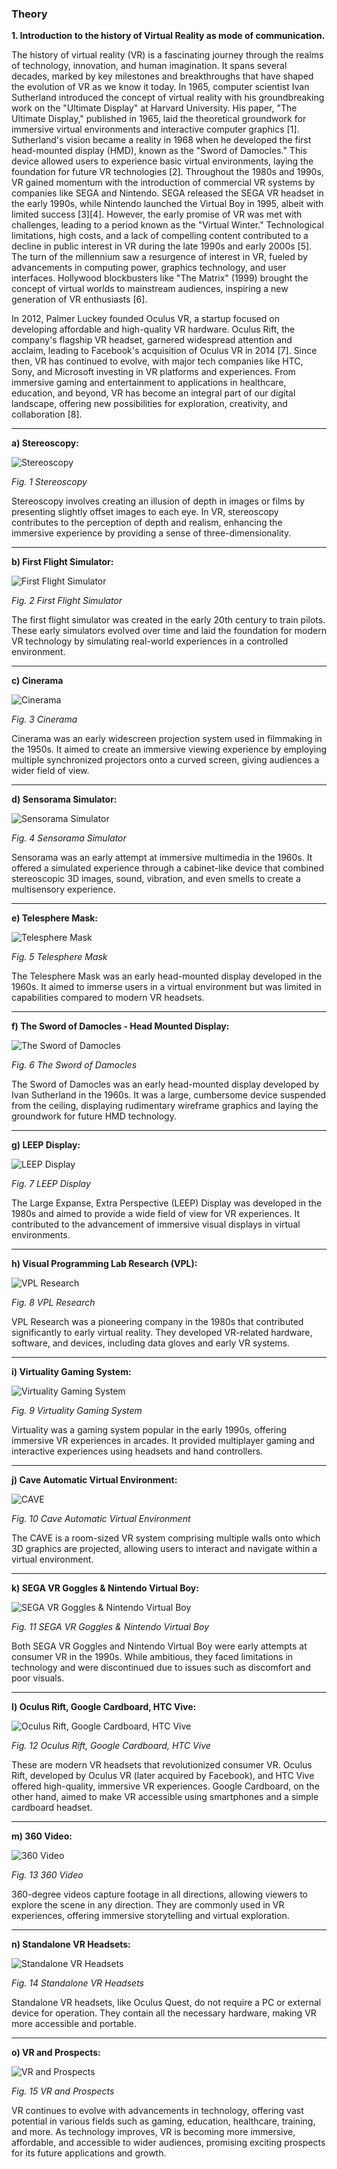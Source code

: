 ### Theory

**1. Introduction to the history of Virtual Reality as mode of communication.**

The history of virtual reality (VR) is a fascinating journey through the realms of technology, innovation, and human imagination. It spans several decades, marked by key milestones and breakthroughs that have shaped the evolution of VR as we know it today. In 1965, computer scientist Ivan Sutherland introduced the concept of virtual reality with his groundbreaking work on the "Ultimate Display" at Harvard University. His paper, "The Ultimate Display," published in 1965, laid the theoretical groundwork for immersive virtual environments and interactive computer graphics [1]. Sutherland's vision became a reality in 1968 when he developed the first head-mounted display (HMD), known as the "Sword of Damocles." This device allowed users to experience basic virtual environments, laying the foundation for future VR technologies [2]. Throughout the 1980s and 1990s, VR gained momentum with the introduction of commercial VR systems by companies like SEGA and Nintendo. SEGA released the SEGA VR headset in the early 1990s, while Nintendo launched the Virtual Boy in 1995, albeit with limited success [3][4]. However, the early promise of VR was met with challenges, leading to a period known as the "Virtual Winter." Technological limitations, high costs, and a lack of compelling content contributed to a decline in public interest in VR during the late 1990s and early 2000s [5]. The turn of the millennium saw a resurgence of interest in VR, fueled by advancements in computing power, graphics technology, and user interfaces. Hollywood blockbusters like "The Matrix" (1999) brought the concept of virtual worlds to mainstream audiences, inspiring a new generation of VR enthusiasts [6].

In 2012, Palmer Luckey founded Oculus VR, a startup focused on developing affordable and high-quality VR hardware. Oculus Rift, the company's flagship VR headset, garnered widespread attention and acclaim, leading to Facebook's acquisition of Oculus VR in 2014 [7]. Since then, VR has continued to evolve, with major tech companies like HTC, Sony, and Microsoft investing in VR platforms and experiences. From immersive gaming and entertainment to applications in healthcare, education, and beyond, VR has become an integral part of our digital landscape, offering new possibilities for exploration, creativity, and collaboration [8].

---

**a) Stereoscopy:**

![Stereoscopy](images/fig1.png)

*Fig. 1 Stereoscopy*

Stereoscopy involves creating an illusion of depth in images or films by presenting slightly offset images to each eye. In VR, stereoscopy contributes to the perception of depth and realism, enhancing the immersive experience by providing a sense of three-dimensionality.

---

**b) First Flight Simulator:**

![First Flight Simulator](images/fig2.png)

*Fig. 2 First Flight Simulator*

The first flight simulator was created in the early 20th century to train pilots. These early simulators evolved over time and laid the foundation for modern VR technology by simulating real-world experiences in a controlled environment.

---

**c) Cinerama**

![Cinerama](images/fig3.png)

*Fig. 3 Cinerama*

Cinerama was an early widescreen projection system used in filmmaking in the 1950s. It aimed to create an immersive viewing experience by employing multiple synchronized projectors onto a curved screen, giving audiences a wider field of view.

---

**d) Sensorama Simulator:**

![Sensorama Simulator](images/fig4.png)

*Fig. 4 Sensorama Simulator*

Sensorama was an early attempt at immersive multimedia in the 1960s. It offered a simulated experience through a cabinet-like device that combined stereoscopic 3D images, sound, vibration, and even smells to create a multisensory experience.

---

**e) Telesphere Mask:**

![Telesphere Mask](images/fig5.png)

*Fig. 5 Telesphere Mask*

The Telesphere Mask was an early head-mounted display developed in the 1960s. It aimed to immerse users in a virtual environment but was limited in capabilities compared to modern VR headsets.

---

**f) The Sword of Damocles - Head Mounted Display:**

![The Sword of Damocles](images/fig6.png)

*Fig. 6 The Sword of Damocles*

The Sword of Damocles was an early head-mounted display developed by Ivan Sutherland in the 1960s. It was a large, cumbersome device suspended from the ceiling, displaying rudimentary wireframe graphics and laying the groundwork for future HMD technology.

---

**g) LEEP Display:**

![LEEP Display](images/fig7.png)

*Fig. 7 LEEP Display*

The Large Expanse, Extra Perspective (LEEP) Display was developed in the 1980s and aimed to provide a wide field of view for VR experiences. It contributed to the advancement of immersive visual displays in virtual environments.

---

**h) Visual Programming Lab Research (VPL):**

![VPL Research](images/fig8.png)

*Fig. 8 VPL Research*

VPL Research was a pioneering company in the 1980s that contributed significantly to early virtual reality. They developed VR-related hardware, software, and devices, including data gloves and early VR systems.

---

**i) Virtuality Gaming System:**

![Virtuality Gaming System](images/fig9.png)

*Fig. 9 Virtuality Gaming System*

Virtuality was a gaming system popular in the early 1990s, offering immersive VR experiences in arcades. It provided multiplayer gaming and interactive experiences using headsets and hand controllers.

---

**j) Cave Automatic Virtual Environment:**

![CAVE](images/fig10.png)

*Fig. 10 Cave Automatic Virtual Environment*

The CAVE is a room-sized VR system comprising multiple walls onto which 3D graphics are projected, allowing users to interact and navigate within a virtual environment.

---

**k) SEGA VR Goggles & Nintendo Virtual Boy:**

![SEGA VR Goggles & Nintendo Virtual Boy](images/fig11.png)

*Fig. 11 SEGA VR Goggles & Nintendo Virtual Boy*

Both SEGA VR Goggles and Nintendo Virtual Boy were early attempts at consumer VR in the 1990s. While ambitious, they faced limitations in technology and were discontinued due to issues such as discomfort and poor visuals.

---

**l) Oculus Rift, Google Cardboard, HTC Vive:**

![Oculus Rift, Google Cardboard, HTC Vive](images/fig12.png)

*Fig. 12 Oculus Rift, Google Cardboard, HTC Vive*

These are modern VR headsets that revolutionized consumer VR. Oculus Rift, developed by Oculus VR (later acquired by Facebook), and HTC Vive offered high-quality, immersive VR experiences. Google Cardboard, on the other hand, aimed to make VR accessible using smartphones and a simple cardboard headset.

---

**m) 360 Video:**

![360 Video](images/fig13.png)

*Fig. 13 360 Video*

360-degree videos capture footage in all directions, allowing viewers to explore the scene in any direction. They are commonly used in VR experiences, offering immersive storytelling and virtual exploration.

---

**n) Standalone VR Headsets:**

![Standalone VR Headsets](images/fig14.png)

*Fig. 14 Standalone VR Headsets*

Standalone VR headsets, like Oculus Quest, do not require a PC or external device for operation. They contain all the necessary hardware, making VR more accessible and portable.

---

**o) VR and Prospects:**

![VR and Prospects](images/fig15.png)

*Fig. 15 VR and Prospects*

VR continues to evolve with advancements in technology, offering vast potential in various fields such as gaming, education, healthcare, training, and more. As technology improves, VR is becoming more immersive, affordable, and accessible to wider audiences, promising exciting prospects for its future applications and growth.
